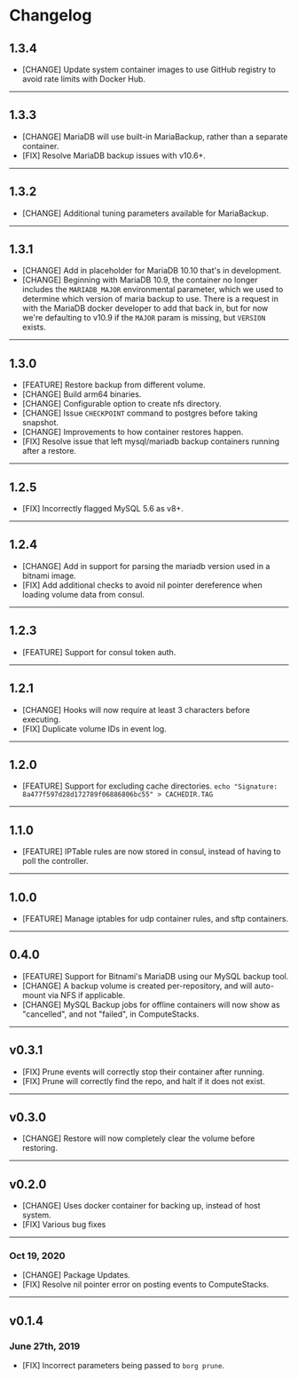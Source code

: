# Changelog

## 1.3.4

* [CHANGE] Update system container images to use GitHub registry to avoid rate limits with Docker Hub.

***

## 1.3.3

* [CHANGE] MariaDB will use built-in MariaBackup, rather than a separate container.
* [FIX] Resolve MariaDB backup issues with v10.6+.

***

## 1.3.2

* [CHANGE] Additional tuning parameters available for MariaBackup.

***

## 1.3.1

* [CHANGE] Add in placeholder for MariaDB 10.10 that's in development.
* [CHANGE] Beginning with MariaDB 10.9, the container no longer includes the `MARIADB_MAJOR` environmental parameter, which we used to determine which version of maria backup to use. There is a request in with the MariaDB docker developer to add that back in, but for now we're defaulting to v10.9 if the `MAJOR` param is missing, but `VERSION` exists.

***

## 1.3.0

* [FEATURE] Restore backup from different volume.
* [CHANGE] Build arm64 binaries.
* [CHANGE] Configurable option to create nfs directory.
* [CHANGE] Issue `CHECKPOINT` command to postgres before taking snapshot.
* [CHANGE] Improvements to how container restores happen.
* [FIX] Resolve issue that left mysql/mariadb backup containers running after a restore.

***

## 1.2.5

* [FIX] Incorrectly flagged MySQL 5.6 as v8+.

***

## 1.2.4

* [CHANGE] Add in support for parsing the mariadb version used in a bitnami image.
* [FIX] Add additional checks to avoid nil pointer dereference when loading volume data from consul.

***

## 1.2.3

* [FEATURE] Support for consul token auth.

***

## 1.2.1

* [CHANGE] Hooks will now require at least 3 characters before executing.
* [FIX] Duplicate volume IDs in event log.

***

## 1.2.0

* [FEATURE] Support for excluding cache directories. `echo "Signature: 8a477f597d28d172789f06886806bc55" > CACHEDIR.TAG`

***

## 1.1.0

* [FEATURE] IPTable rules are now stored in consul, instead of having to poll the controller.

***

## 1.0.0

* [FEATURE] Manage iptables for udp container rules, and sftp containers.

***

## 0.4.0

* [FEATURE] Support for Bitnami's MariaDB using our MySQL backup tool.
* [CHANGE] A backup volume is created per-repository, and will auto-mount via NFS if applicable.
* [CHANGE] MySQL Backup jobs for offline containers will now show as "cancelled", and not "failed", in ComputeStacks.

***

## v0.3.1

* [FIX] Prune events will correctly stop their container after running.
* [FIX] Prune will correctly find the repo, and halt if it does not exist.

***

## v0.3.0

* [CHANGE] Restore will now completely clear the volume before restoring.

***

## v0.2.0

* [CHANGE] Uses docker container for backing up, instead of host system.
* [FIX] Various bug fixes

***

### Oct 19, 2020

* [CHANGE] Package Updates.
* [FIX] Resolve nil pointer error on posting events to ComputeStacks.

***

## v0.1.4

### June 27th, 2019

* [FIX] Incorrect parameters being passed to `borg prune`.
